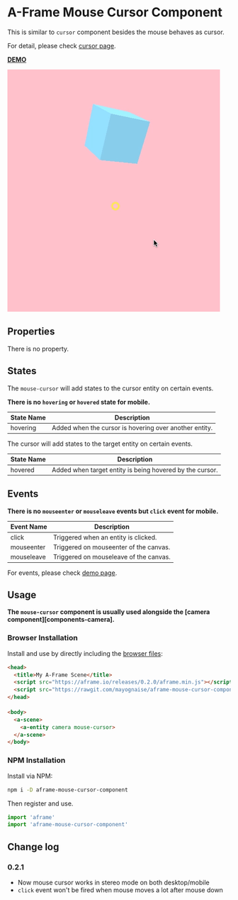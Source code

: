 # A-Frame Mouse Cursor Component

This is similar to `cursor` component besides the mouse behaves as cursor.

For detail, please check [cursor page](https://aframe.io/docs/components/cursor.html).

**[DEMO](https://mayognaise.github.io/aframe-mouse-cursor-component/basic/index.html)**

![example](example.gif)

## Properties

There is no property.


## States

The `mouse-cursor` will add states to the cursor entity on certain events.

**There is no `hovering` or `hovered` state for mobile.**

| State Name | Description |
| -------- | ----------- |
| hovering | Added when the cursor is hovering over another entity. |

The cursor will add states to the target entity on certain events.

| State Name | Description |
| -------- | ----------- |
| hovered | Added when target entity is being hovered by the cursor. |


## Events

**There is no `mouseenter` or `mouseleave` events but `click` event for mobile.**

| Event Name | Description |
| -------- | ----------- |
| click | Triggered when an entity is clicked. |
| mouseenter | Triggered on mouseenter of the canvas. |
| mouseleave | Triggered on mouseleave of the canvas. |

For events, please check [demo page](https://mayognaise.github.io/aframe-mouse-cursor-component/basic/index.html).


## Usage

**The `mouse-cursor` component is usually used alongside the [camera component][components-camera].**

### Browser Installation

Install and use by directly including the [browser files](dist):

```html
<head>
  <title>My A-Frame Scene</title>
  <script src="https://aframe.io/releases/0.2.0/aframe.min.js"></script>
  <script src="https://rawgit.com/mayognaise/aframe-mouse-cursor-component/master/dist/aframe-mouse-cursor-component.min.js"></script>
</head>

<body>
  <a-scene>
    <a-entity camera mouse-cursor>
  </a-scene>
</body>
```

### NPM Installation

Install via NPM:

```bash
npm i -D aframe-mouse-cursor-component
```

Then register and use.

```js
import 'aframe'
import 'aframe-mouse-cursor-component'
```

## Change log

### 0.2.1

- Now mouse cursor works in stereo mode on both desktop/mobile
- `click` event won't be fired when mouse moves a lot after mouse down



